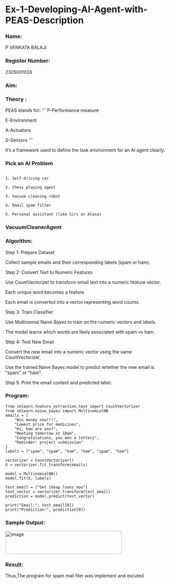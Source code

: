 # Ex-1-Developing-AI-Agent-with-PEAS-Description
### Name:
P VENKATA BALAJI

### Register Number:
2305001024

### Aim:

### Theory :
PEAS stands for:
'''
P-Performance measure

E-Environment

A-Actuators

S-Sensors
'''

It’s a framework used to define the task environment for an AI agent clearly.

### Pick an AI Problem

```

1. Self-driving car

2. Chess playing agent

3. Vacuum cleaning robot

4. Email spam filter

5. Personal assistant (like Siri or Alexa)
```

### VacuumCleanerAgent
### Algorithm:
Step 1: Prepare Dataset

Collect sample emails and their corresponding labels (spam or ham).

Step 2: Convert Text to Numeric Features

Use CountVectorizer to transform email text into a numeric feature vector.

Each unique word becomes a feature.

Each email is converted into a vector representing word counts.

Step 3: Train Classifier

Use Multinomial Naive Bayes to train on the numeric vectors and labels.

The model learns which words are likely associated with spam vs ham.

Step 4: Test New Email

Convert the new email into a numeric vector using the same CountVectorizer.

Use the trained Naive Bayes model to predict whether the new email is "spam" or "ham".

Step 5: 
Print the email content and predicted label.

### Program:
```
from sklearn.feature_extraction.text import CountVectorizer
from sklearn.naive_bayes import MultinomialNB
emails = [
    "Win money now!!!", 
    "Lowest price for medicines", 
    "Hi, how are you?", 
    "Meeting tomorrow at 10am", 
    "Congratulations, you won a lottery", 
    "Reminder: project submission"
]
labels = ["spam", "spam", "ham", "ham", "spam", "ham"]

vectorizer = CountVectorizer()
X = vectorizer.fit_transform(emails)

model = MultinomialNB()
model.fit(X, labels)

test_email = ["Get cheap loans now"]
test_vector = vectorizer.transform(test_email)
prediction = model.predict(test_vector)

print("Email:", test_email[0])
print("Prediction:", prediction[0])
```
### Sample Output:

<img width="364" height="72" alt="image" src="https://github.com/user-attachments/assets/73abb029-550c-4b18-b7f5-e935c9b48108" />

### Result:
Thus,The program for spam mail filer was implement and excuted
